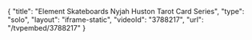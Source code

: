 {
    "title": "Element Skateboards Nyjah Huston Tarot Card Series",
    "type": "solo",
    "layout": "iframe-static",
    "videoId": "3788217",
    "url": "\/tvpembed\/3788217"
}